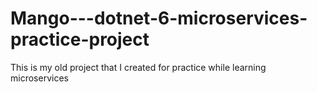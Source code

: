 # Mango---dotnet-6-microservices-practice-project
This is my old project that I created for practice while learning microservices 
